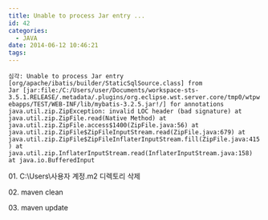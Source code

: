 ```yaml
---
title: Unable to process Jar entry ...
id: 42
categories:
  - JAVA
date: 2014-06-12 10:46:21
tags:
---
```


```심각: Unable to process Jar entry [org/apache/ibatis/builder/StaticSqlSource.class] from Jar [jar:file:/C:/Users/user/Documents/workspace-sts-3.5.1.RELEASE/.metadata/.plugins/org.eclipse.wst.server.core/tmp0/wtpwebapps/TEST/WEB-INF/lib/mybatis-3.2.5.jar!/] for annotations java.util.zip.ZipException: invalid LOC header (bad signature) at java.util.zip.ZipFile.read(Native Method) at java.util.zip.ZipFile.access$1400(ZipFile.java:56) at java.util.zip.ZipFile$ZipFileInputStream.read(ZipFile.java:679) at java.util.zip.ZipFile$ZipFileInflaterInputStream.fill(ZipFile.java:415) at java.util.zip.InflaterInputStream.read(InflaterInputStream.java:158) at java.io.BufferedInput```

01\. C:\Users\사용자 계정\.m2 디렉토리 삭제

02\. maven clean

03\. maven update